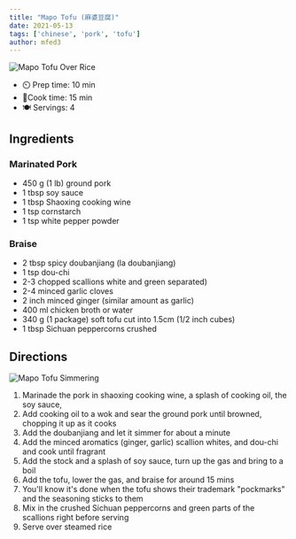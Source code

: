 ```yaml
---
title: "Mapo Tofu (麻婆豆腐)"
date: 2021-05-13
tags: ['chinese', 'pork', 'tofu']
author: mfed3
---
```


![Mapo Tofu Over Rice](/pix/mapo-tofu-01.webp)

- ⏲️ Prep time: 10 min
- 🍳Cook time: 15 min
- 🍽️ Servings: 4

## Ingredients

### Marinated Pork

- 450 g (1 lb) ground pork
- 1 tbsp soy sauce
- 1 tbsp Shaoxing cooking wine
- 1 tsp cornstarch
- 1 tsp white pepper powder

### Braise

- 2 tbsp spicy doubanjiang (la doubanjiang)
- 1 tsp dou-chi
- 2-3 chopped scallions white and green separated)
- 2-4 minced garlic cloves
- 2 inch minced ginger (similar amount as garlic)
- 400 ml chicken broth or water
- 340 g (1 package) soft tofu cut into 1.5cm (1/2 inch cubes)
- 1 tbsp Sichuan peppercorns crushed

## Directions

![Mapo Tofu Simmering](/pix/mapo-tofu-02.webp)
1. Marinade the pork in shaoxing cooking wine, a splash of cooking oil, the soy sauce,
2. Add cooking oil to a wok and sear the ground pork until browned, chopping it up as it cooks
3. Add the doubanjiang and let it simmer for about a minute
4. Add the minced aromatics (ginger, garlic) scallion whites, and dou-chi and cook until fragrant
5. Add the stock and a splash of soy sauce, turn up the gas and bring to a boil
6. Add the tofu, lower the gas, and braise for around 15 mins
7. You'll know it's done when the tofu shows their trademark "pockmarks" and the seasoning sticks to them
8. Mix in the crushed Sichuan peppercorns and green parts of the scallions right before serving
9. Serve over steamed rice
